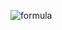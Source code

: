 ![formula](https://render.githubusercontent.com/render/math?math=\begin{aligned}%20\hat{e}_{\text%20{divide%20}}(f):=\frac{1}{2\lfloor%20n%20/%202\rfloor}%20\sum_{i=1}^{\lfloor%20n%20/%202\rfloor}%20%26\left[L\left\{f,\left(\mathbf{y}_{[i]},%20\mathbf{X}_{1[i%2B\lfloor%20n%20/%202\rfloor,%20\cdot]},%20\mathbf{X}_{2[i,%20\cdot]}\right)\right\}\right.\\%20%26%2BL\left\{f,\left(\mathbf{y}_{[i%2B\lfloor%20n%20/%202\rfloor]},%20\mathbf{X}_{1[i,%20\cdot]},%20\mathbf{X}_{2[i%2B\lfloor%20n%20/%202\rfloor,%20\cdot]}\right)\right\}%20\end{aligned})
